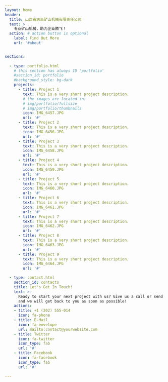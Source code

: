 ```yaml
---
layout: home
header:
  title: 山西省志高矿山机械有限责任公司
  text: >
    专业矿山机械，助力企业腾飞！
  action: # action button is optional
    label: Find Out More
    url: '#about'


sections:
  
  - type: portfolio.html
    # this section has always ID 'portfolio'
    #section_id: portfolio
    #background_style: bg-dark
    projects:
      - title: Project 1
        text: This is a very short project description.
        # the images are located in:
        # img/portfolio/fullsize
        # img/portfolio/thumbnails
        icon: IMG_6457.JPG
        url: '#'
      - title: Project 2
        text: This is a very short project description.
        icon: IMG_6456.JPG
        url: '#'
      - title: Project 3
        text: This is a very short project description.
        icon: IMG_6458.JPG
        url: '#'
      - title: Project 4
        text: This is a very short project description.
        icon: IMG_6459.JPG
        url: '#'
      - title: Project 5
        text: This is a very short project description.
        icon: IMG_6460.JPG
        url: '#'
      - title: Project 6
        text: This is a very short project description.
        icon: IMG_6461.JPG
        url: '#'
      - title: Project 7
        text: This is a very short project description.
        icon: IMG_6462.JPG
        url: '#'
      - title: Project 8
        text: This is a very short project description.
        icon: IMG_6463.JPG
        url: '#'
      - title: Project 9
        text: This is a very short project description.
        icon: IMG_6464.JPG
        url: '#'

  - type: contact.html
    section_id: contacts
    title: Let's Get In Touch!
    text: >-
      Ready to start your next project with us? Give us a call or send us an email
      and we will get back to you as soon as possible!
    actions:
    - title: +1 (202) 555-014
      icon: fa-phone
    - title: E-Mail
      icon: fa-envelope
      url: mailto:contact@yourwebsite.com
    - title: Twitter
      icon: fa-twitter
      icon_type: fab
      url: '#'
    - title: Facebook
      icon: fa-facebook
      icon_type: fab
      url: '#'

---
```

